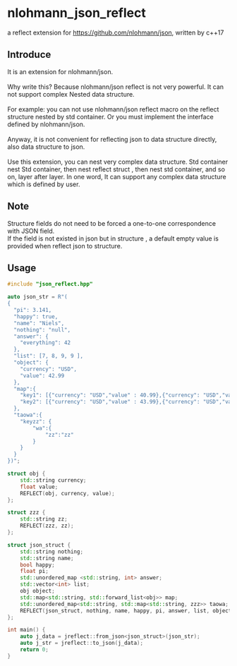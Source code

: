# nlohmann_json_reflect
a reflect extension for https://github.com/nlohmann/json, written by c++17

## Introduce
It is an extension for nlohmann/json. 
<br/>
<br/>Why write this? Because nlohmann/json reflect is not very powerful. It can not support complex Nested data structure. 
<br/>
<br/>For example: you can not use nlohmann/json reflect macro on the reflect structure nested by std container. Or you must implement the interface defined by nlohmann/json.
<br/>
<br/>Anyway, it is not convenient for reflecting json to data structure directly, also data structure to json.
<br/>
<br/>Use this extension, you can nest very complex data structure. Std container nest Std container, then nest reflect struct , then nest std container, and so on, layer after layer. In one word, It can support any complex data structure which is defined by user.

## Note
Structure fields do not need to be forced a one-to-one correspondence with JSON field.
<br/>If the field is not existed in json but in structure , a default empty value is provided when reflect json to structure.

## Usage
```c++
#include "json_reflect.hpp"

auto json_str = R"(
{
  "pi": 3.141,
  "happy": true,
  "name": "Niels",
  "nothing": "null",
  "answer": {
    "everything": 42
  },
  "list": [7, 8, 9, 9 ],
  "object": {
    "currency": "USD",
    "value": 42.99
  },
  "map":{
    "key1": [{"currency": "USD","value" : 40.99},{"currency": "USD","value" : 41.99},{"currency": "USD","value" : 42.99}],
    "key2": [{"currency": "USD","value" : 43.99},{"currency": "USD","value" : 44.99},{"currency": "USD","value" : 45.99}]
  },
  "taowa":{
	"keyzz": {
		"wa":{
			"zz":"zz"
		}
	}
  }
})";

struct obj {
	std::string currency;
	float value;
	REFLECT(obj, currency, value);
};

struct zzz {
	std::string zz;
	REFLECT(zzz, zz);
};

struct json_struct {
	std::string nothing;
	std::string name;
	bool happy;
	float pi;
	std::unordered_map <std::string, int> answer;
	std::vector<int> list;
	obj object;
	std::map<std::string, std::forward_list<obj>> map;
	std::unordered_map<std::string, std::map<std::string, zzz>> taowa;
	REFLECT(json_struct, nothing, name, happy, pi, answer, list, object, map, taowa);
};

int main() {	
	auto j_data = jreflect::from_json<json_struct>(json_str);
	auto j_str = jreflect::to_json(j_data);
	return 0;
}
```
